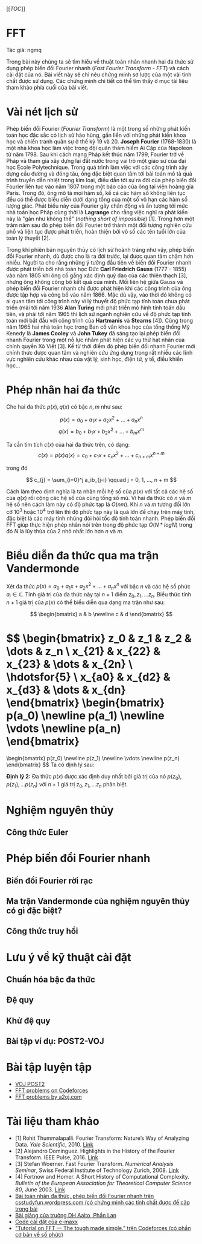[[_TOC_]]

# FFT

Tác giả: ngmq

Trong bài này chúng ta sẽ tìm hiểu về thuật toán nhân nhanh hai đa thức sử dụng phép biến đổi Fourier nhanh (*Fast Fourier Transform - FFT*) và cách cài đặt của nó. Bài viết này sẽ chỉ nêu chứng minh sơ lược của một vài tính chất được sử dụng. Các chứng minh chi tiết có thể tìm thấy ở mục tài liệu tham khảo phía cuối của bài viết.

# Vài nét lịch sử

Phép biến đổi Fourier (*Fourier Transform*) là một trong số những phát kiến toán học đặc sắc có lịch sử hào hùng, gắn liền với những phát kiến khoa học và chiến tranh quân sự ở thế kỷ 19 và 20. **Joseph Fourier** (1768-1830) là một nhà khoa học làm việc trong đội quân thám hiểm Ai Cập của Napoleon từ năm 1798. Sau khi cách mạng Pháp kết thúc năm 1799, Fourier trở về Pháp và tham gia xây dựng lại đất nước trong vai trò một giáo sư của đại học École Polytechnique. Trong quá trình làm việc với các công trình xây dựng cầu đường và đóng tàu, ông đặc biệt quan tâm tới bài toán mô tả quá trình truyền dẫn nhiệt trong kim loại, điều dẫn tới sự ra đời của phép biến đổi Fourier liên tục vào năm 1807 trong một báo cáo của ông tại viện hoàng gia Paris. Trong đó, ông mô tả mọi hàm số, kể cả các hàm số không liên tục đều có thể được biểu diễn dưới dạng tổng của một số vô hạn các hàm số lượng giác. Phát biểu này của Fourier gây chấn động và ấn tượng tới mức nhà toán học Pháp cùng thời là **Lagrange** cho rằng việc nghĩ ra phát kiến này là "gần như không thể" (*nothing short of impossible*) [1]. Trong hơn một trăm năm sau đó phép biến đổi Fourier trở thành một đối tượng nghiên cứu phổ và liện tục được phát triển, hoàn thiện bởi vô số các tên tuổi lớn của toán lý thuyết [2].

Trong khi phiên bản nguyên thủy có lịch sử hoành tráng như vậy, phép biến đổi Fourier nhanh, dù được cho là ra đời trước, lại được quan tâm chậm hơn nhiều. Người ta cho rằng những ý tưởng đầu tiên về biến đổi Fourier nhanh được phát triển bởi nhà toán học Đức **Carl Friedrich Gauss** (1777 - 1855) vào năm 1805 khi ông cố gắng xác định quỹ đạo của các thiên thạch [3], nhưng ông không công bố kết quả của mình. Mối liên hệ giữa Gauss và phép biến đổi Fourier nhanh chỉ được phát hiện khi các công trình của ông được tập hợp và công bố vào năm 1866. Mặc dù vậy, vào thời đó không có ai quan tâm tới công trình này vì lý thuyết độ phức tạp tính toán chưa phát triển (mãi tới năm 1936 **Alan Turing** mới phát triển mô hình tính toán đầu tiên, và phải tới năm 1965 thì lịch sử ngành nghiên cứu về độ phức tạp tính toán mới bắt đầu với công trình của **Hartmanis** và **Stearns** [4]). Cũng trong năm 1965 hai nhà toán học trong Ban cố vấn khoa học của tổng thống Mỹ Kenedy là **James Cooley** và **John Tukey** đã sáng tạo lại phép biến đổi nhanh Fourier trong một nỗ lực nhằm phát hiện các vụ thử hạt nhân của chính quyền Xô Viết [3]. Kể từ thời điểm đó phép biến đổi nhanh Fourier mới chính thức được quan tâm và nghiên cứu ứng dụng trong rất nhiều các lĩnh vực nghiên cứu khác nhau của vật lý, sinh học, điện tử, y tế, điều khiển học...

# Phép nhân hai đa thức

Cho hai đa thức $p(x), q(x)$ có bậc $n, m$ như sau:

$$
p(x) = a_0 + a_1 x + a_2 x^2 + ... + a_n x^n
$$
$$
q(x) = b_0 + b_1 x + b_2 x^2 + ... + b_m x^m
$$

Ta cần tìm tích $c(x)$ của hai đa thức trên, có dạng:
$$
c(x) = p(x)q(x) = c_0 + c_1 x + c_x x^2 + ... + c_{n + m} x^{n + m}
$$

trong đó

$$
c_{j} = \sum_{i=0}^j a_ib_{j-i} \qquad j = 0, 1, ..., n + m
$$

Cách làm theo định nghĩa là ta nhân mỗi hệ số của $p(x)$ với tất cả các hệ số của $q(x)$ rồi cộng các hệ số của cùng tổng số mũ. Vì hai đa thức có $n$ và $m$ hệ số nên cách làm này có độ phức tạp là $O(nm)$. Khi $n$ và $m$ tương đối lớn cỡ $10^3$ hoặc $10^4$ trở lên thì độ phức tạp này là quá lớn để chạy trên máy tính, đặc biệt là các máy tính nhúng đòi hỏi tốc độ tính toán nhanh. Phép biến đổi FFT giúp thực hiện phép nhân nói trên trong độ phức tạp $O(N*logN)$ trong đó $N$ là lũy thừa của $2$ nhỏ nhất lớn hơn $n$ và $m$.
 
# Biểu diễn đa thức qua ma trận Vandermonde

Xét đa thức $p(x) = a_0 + a_1 x + a_2 x^2 + ... + a_n x^n$ với bậc $n$ và các hệ số phức $a_i \in \mathbb{C}$. Tính giá trị của đa thức này tại $n + 1$ điểm $z_0, z_1, ... z_n$. Biểu thức tính $n+1$ giá trị của $p(x)$ có thể biểu diễn qua dạng ma trận như sau: 

$$ 
\begin{bmatrix} 
a & b \newline 
c & d
\end{bmatrix} 
$$

$$
\begin{bmatrix}
    z_0       & z_1 & z_2 & \dots & z_n \\
    x_{21}       & x_{22} & x_{23} & \dots & x_{2n} \\
    \hdotsfor{5} \\
    x_{a0}       & x_{d2} & x_{d3} & \dots & x_{dn}
\end{bmatrix}
\begin{bmatrix}
    p(a_0) \newline p(a_1) \newline \vdots  \newline p(a_n)
\end{bmatrix}
=
\begin{bmatrix}
    p(z_0) \newline p(z_1) \newline \vdots  \newline p(z_n)
\end{bmatrix}
$$
Ta có định lý sau:

**Định lý 2:** Đa thức $p(x)$ được xác định duy nhất bởi giá trị của nó $p(z_0), p(z_1), ... p(z_n)$ với $n+1$ giá trị $z_0, z_1, ... z_n$ phân biệt.


# Nghiệm nguyên thủy

## Công thức Euler

# Phép biến đổi Fourier nhanh

## Biến đổi Fourier rời rạc

## Ma trận Vandermonde của nghiệm nguyên thủy có gì đặc biệt?

## Công thức truy hồi

# Lưu ý về kỹ thuật cài đặt

## Chuẩn hóa bậc đa thức

## Đệ quy

## Khử đệ quy

## Bài tập ví dụ: POST2-VOJ

# Bài tập luyện tập
- [VOJ POST2](http://vn.spoj.com/problems/POST2/)
- [FFT problems on Codeforces](http://codeforces.com/problemset/tags/fft)
- [FFT problems by a2oj.com](https://a2oj.com/Category.jsp?ID=42)

# Tài liệu tham khảo
- [1] Rohit Thummalapalli. Fourier Transform: Nature’s Way of Analyzing Data. *Yale Scientific*, 2010. [Link](http://www.yalescientific.org/2010/12/fourier-transform-natures-way-of-analyzing-data/)
- [2] Alejandro Dominguez. Highlights in the History of the Fourier Transform. IEEE Pulse, 2016. [Link](http://pulse.embs.org/january-2016/highlights-in-the-history-of-the-fourier-transform/) 
- [3] Stefan Woerner. Fast Fourier Transform. *Numerical Analysis Seminar*, Swiss Federal Institute of Technology Zurich, 2008. [Link](http://www2.math.ethz.ch/education/bachelor/seminars/fs2008/nas/woerner.pdf)
- [4] Fortnow and Homer. A Short History of Computational Complexity. *Bulletin of the European
Association for Theoretical Computer Science 80*, June 2003. [Link](http://people.cs.uchicago.edu/~fortnow/beatcs/column80.pdf)
- [Bài toán nhân đa thức, phép biến đổi Fourier nhanh trên csstudyfun.wordpress.com (có chứng minh các tính chất được đề cập trong bài](https://csstudyfun.wordpress.com/2009/01/12/bai-toan-nhan-da-thuc-phep-bien-doi-fourier-nhanh-fast-fourier-transform-fft/)
- [Bài giảng của trường DH Aalto, Phần Lan](https://drive.google.com/open?id=0BxCwa-q7x3eWT3ZfakNHMWVveTg) 
- [Code cài đặt của e-maxx](http://e-maxx.ru/algo/fft_multiply)
- ["Tutorial on FFT — The tough made simple." trên Codeforces (có phần cơ bản về số phức)](http://codeforces.com/blog/entry/43499)